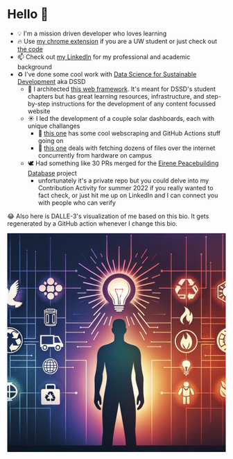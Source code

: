 # Hello 👋

<!-- start prompt -->

<!-- Generate a Matrix-style graphic to represent someone with this GitHub Bio: -->

- :bulb: I'm a mission driven developer who loves learning
- :fire: Use [my chrome extension](https://chromewebstore.google.com/detail/uw-madison-course-search/ldnllmdimjknflobmdjnmefeollalodf?pli=1) if you are a UW student or just check out [the code](https://github.com/JackBlake-zkq/cse-plus)
- :mailbox: Check out [my LinkedIn](https://www.linkedin.com/in/jack-h-blake/) for my professional and academic background
- :recycle: I've done some cool work with [Data Science for Sustainable Development](https://dssdglobal.org/) aka DSSD
    - :construction_worker: I architected [this web framework](https://github.com/DSSD-Madison/student-hub-website-framework). It's meant for DSSD's student chapters but has great learning resources, infrastructure, and step-by-step instructions for the development of any content focussed website
    - ☀️ I led the development of a couple solar dashboards, each with unique challanges
        - :robot: [this one](https://github.com/DSSD-Madison/couillard) has some cool webscraping and GitHub Actions stuff going on
        - :satellite: [this one](https://github.com/DSSD-Madison/Helios) deals with fetching dozens of files over the internet concurrently from hardware on campus
    - :dove: Had something like 30 PRs merged for the [Eirene Peacebuilding Database](https://eirene.allianceforpeacebuilding.org/) project
        - unfortunately it's a private repo but you could delve into my Contribution Activity for summer 2022 if you really wanted to fact check, or just hit me up on LinkedIn and I can connect you with people who can verify

<!-- end prompt -->

:joy: Also here is DALLE-3's visualization of me based on this bio. It gets regenerated by a GitHub action whenever I change this bio.

![DALLE-3's visualization of me based on this bio](./dalle-vis.png)
